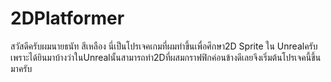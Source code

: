 # 2DPlatformer
สวัสดีครับผมนายธนัท สีเหลือง นี่เป็นโปรเจคเกมที่ผมทำขึ้นเพื่อศึกษา2D Sprite ใน Unrealครับ เพราะได้ยินมาบ้างว่าในUnrealนั้นสามารถทำ2Dที่ผสมกราฟฟิกค่อนข้างดีเลยจึงเริ่มต้นโปรเจคนี้ขึ้นมาครับ
